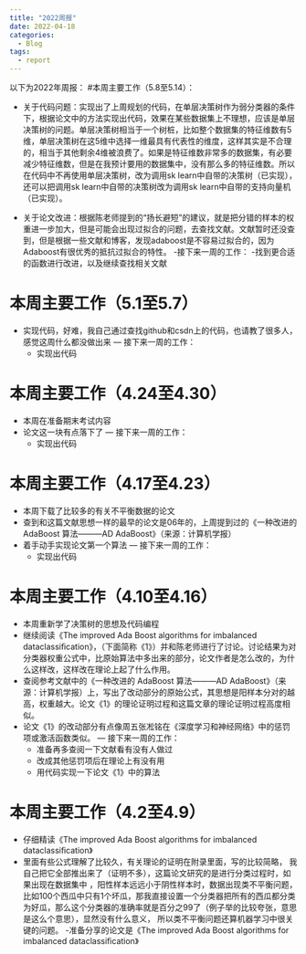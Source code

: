 ```yaml
---
title: "2022周报"
date: 2022-04-18
categories:
  - Blog
tags:
  - report
---
```


以下为2022年周报：
#本周主要工作（5.8至5.14）：
- 关于代码问题：实现出了上周规划的代码，在单层决策树作为弱分类器的条件下，根据论文中的方法实现出代码，效果在某些数据集上不理想，应该是单层决策树的问题。单层决策树相当于一个树桩，比如整个数据集的特征维数有5维，单层决策树在这5维中选择一维最具有代表性的维度，这样其实是不合理的，相当于其他剩余4维被浪费了。如果是特征维数非常多的数据集，有必要减少特征维数，但是在我预计要用的数据集中，没有那么多的特征维数。所以在代码中不再使用单层决策树，改为调用sk learn中自带的决策树（已实现），还可以把调用sk learn中自带的决策树改为调用sk learn中自带的支持向量机（已实现）。

- 关于论文改进：根据陈老师提到的“扬长避短”的建议，就是把分错的样本的权重进一步加大，但是可能会出现过拟合的问题，去查找文献。文献暂时还没查到，但是根据一些文献和博客，发现adaboost是不容易过拟合的，因为Adaboost有很优秀的抵抗过拟合的特性。
-接下来一周的工作：
  -找到更合适的函数进行改进，以及继续查找相关文献 
# 本周主要工作（5.1至5.7）
- 实现代码，好难，我自己通过查找github和csdn上的代码，也请教了很多人，感觉这周什么都没做出来
— 接下来一周的工作：
   - 实现出代码




# 本周主要工作（4.24至4.30）
- 本周在准备期末考试内容
- 论文这一块有点落下了
— 接下来一周的工作：
   - 实现出代码



# 本周主要工作（4.17至4.23）
- 本周下载了比较多的有关不平衡数据的论文
- 查到和这篇文献思想一样的最早的论文是06年的，上周提到过的《一种改进的 AdaBoost 算法———AD AdaBoost》（来源：计算机学报）
- 着手动手实现论文第一个算法
— 接下来一周的工作：
   - 实现出代码
   

# 本周主要工作（4.10至4.16）
- 本周重新学了决策树的思想及代码编程
- 继续阅读《The improved Ada Boost algorithms for imbalanced dataclassiﬁcation》，（下面简称《1》）并和陈老师进行了讨论。讨论结果为对分类器权重公式中，比原始算法中多出来的部分，论文作者是怎么改的，为什么这样改，这样改在理论上起了什么作用。
- 查阅参考文献中的《一种改进的 AdaBoost 算法———AD AdaBoost》（来源：计算机学报）上，写出了改动部分的原始公式，其思想是阳样本分对的越高，权重越大。论文《1》的理论证明过程和这篇文章的理论证明过程高度相似。
- 论文《1》的改动部分有点像周五张凇铭在《深度学习和神经网络》中的惩罚项或激活函数类似。
— 接下来一周的工作：
   - 准备再多查阅一下文献看有没有人做过
   - 改成其他惩罚项后在理论上有没有用
   - 用代码实现一下论文《1》中的算法



# 本周主要工作（4.2至4.9）
- 仔细精读《The improved Ada Boost algorithms for imbalanced dataclassiﬁcation》
- 里面有些公式理解了比较久，有关理论的证明在附录里面，写的比较简略，
我自己把它全部推出来了（证明不多），这篇论文研究的是进行分类过程时，如果出现在数据集中
，阳性样本远远小于阴性样本时，数据出现类不平衡问题，比如100个西瓜中只有1个坏瓜，那我直接设置一个分类器把所有的西瓜都分类为好瓜，那么这个分类器的准确率就是百分之99了（例子举的比较夸张，意思是这么个意思），显然没有什么意义，
所以类不平衡问题还算机器学习中很关键的问题。
-准备分享的论文是《The improved Ada Boost algorithms for imbalanced dataclassiﬁcation》

